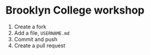 # Brooklyn College workshop

1. Create a fork
2. Add a file, `USERNAME.md`
3. Commit and push
4. Create a pull request
